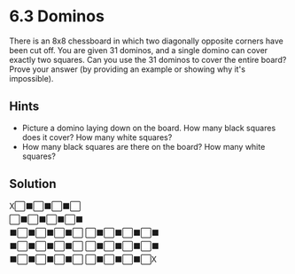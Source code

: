 # 6.3 Dominos

There is an 8x8 chessboard in which two diagonally opposite corners have been cut off. You are given 31 dominos, and a single domino can cover exactly two squares. Can you use the 31 dominos to cover the entire board? Prove your answer (by providing an example or showing why it's impossible).

## Hints

- Picture a domino laying down on the board. How many black squares does it cover? How many white squares?
- How many black squares are there on the board? How many white squares?

## Solution

X⬜⬛⬜⬛⬜⬛⬜  
⬜⬛⬜⬛⬜⬛⬜⬛  
⬛⬜⬛⬜⬛⬜⬛⬜
⬜⬛⬜⬛⬜⬛⬜⬛  
⬛⬜⬛⬜⬛⬜⬛⬜
⬜⬛⬜⬛⬜⬛⬜⬛  
⬛⬜⬛⬜⬛⬜⬛⬜
⬜⬛⬜⬛⬜⬛⬜X
